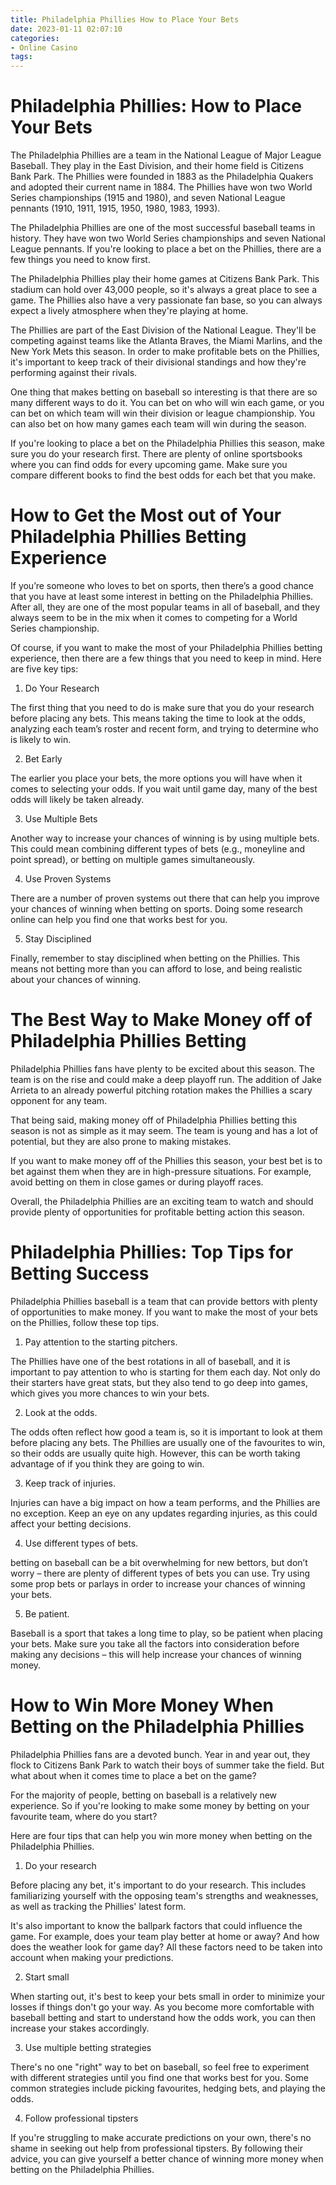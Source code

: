 ```yaml
---
title: Philadelphia Phillies How to Place Your Bets 
date: 2023-01-11 02:07:10
categories:
- Online Casino
tags:
---
```



#  Philadelphia Phillies: How to Place Your Bets 

The Philadelphia Phillies are a team in the National League of Major League Baseball. They play in the East Division, and their home field is Citizens Bank Park. The Phillies were founded in 1883 as the Philadelphia Quakers and adopted their current name in 1884. The Phillies have won two World Series championships (1915 and 1980), and seven National League pennants (1910, 1911, 1915, 1950, 1980, 1983, 1993).

The Philadelphia Phillies are one of the most successful baseball teams in history. They have won two World Series championships and seven National League pennants. If you're looking to place a bet on the Phillies, there are a few things you need to know first.

The Philadelphia Phillies play their home games at Citizens Bank Park. This stadium can hold over 43,000 people, so it's always a great place to see a game. The Phillies also have a very passionate fan base, so you can always expect a lively atmosphere when they're playing at home.

The Phillies are part of the East Division of the National League. They'll be competing against teams like the Atlanta Braves, the Miami Marlins, and the New York Mets this season. In order to make profitable bets on the Phillies, it's important to keep track of their divisional standings and how they're performing against their rivals.

One thing that makes betting on baseball so interesting is that there are so many different ways to do it. You can bet on who will win each game, or you can bet on which team will win their division or league championship. You can also bet on how many games each team will win during the season.

If you're looking to place a bet on the Philadelphia Phillies this season, make sure you do your research first. There are plenty of online sportsbooks where you can find odds for every upcoming game. Make sure you compare different books to find the best odds for each bet that you make.

#  How to Get the Most out of Your Philadelphia Phillies Betting Experience 

If you’re someone who loves to bet on sports, then there’s a good chance that you have at least some interest in betting on the Philadelphia Phillies. After all, they are one of the most popular teams in all of baseball, and they always seem to be in the mix when it comes to competing for a World Series championship.

Of course, if you want to make the most of your Philadelphia Phillies betting experience, then there are a few things that you need to keep in mind. Here are five key tips:

1. Do Your Research

The first thing that you need to do is make sure that you do your research before placing any bets. This means taking the time to look at the odds, analyzing each team’s roster and recent form, and trying to determine who is likely to win.

2. Bet Early

The earlier you place your bets, the more options you will have when it comes to selecting your odds. If you wait until game day, many of the best odds will likely be taken already.

3. Use Multiple Bets

Another way to increase your chances of winning is by using multiple bets. This could mean combining different types of bets (e.g., moneyline and point spread), or betting on multiple games simultaneously.

4. Use Proven Systems

There are a number of proven systems out there that can help you improve your chances of winning when betting on sports. Doing some research online can help you find one that works best for you.

5. Stay Disciplined

Finally, remember to stay disciplined when betting on the Phillies. This means not betting more than you can afford to lose, and being realistic about your chances of winning.

#  The Best Way to Make Money off of Philadelphia Phillies Betting 

Philadelphia Phillies fans have plenty to be excited about this season. The team is on the rise and could make a deep playoff run. The addition of Jake Arrieta to an already powerful pitching rotation makes the Phillies a scary opponent for any team.

That being said, making money off of Philadelphia Phillies betting this season is not as simple as it may seem. The team is young and has a lot of potential, but they are also prone to making mistakes.

If you want to make money off of the Phillies this season, your best bet is to bet against them when they are in high-pressure situations. For example, avoid betting on them in close games or during playoff races.

Overall, the Philadelphia Phillies are an exciting team to watch and should provide plenty of opportunities for profitable betting action this season.

#  Philadelphia Phillies: Top Tips for Betting Success 

Philadelphia Phillies baseball is a team that can provide bettors with plenty of opportunities to make money. If you want to make the most of your bets on the Phillies, follow these top tips.

1) Pay attention to the starting pitchers.

The Phillies have one of the best rotations in all of baseball, and it is important to pay attention to who is starting for them each day. Not only do their starters have great stats, but they also tend to go deep into games, which gives you more chances to win your bets.

2) Look at the odds.

The odds often reflect how good a team is, so it is important to look at them before placing any bets. The Phillies are usually one of the favourites to win, so their odds are usually quite high. However, this can be worth taking advantage of if you think they are going to win.

3) Keep track of injuries.

Injuries can have a big impact on how a team performs, and the Phillies are no exception. Keep an eye on any updates regarding injuries, as this could affect your betting decisions.

4) Use different types of bets.

 betting on baseball can be a bit overwhelming for new bettors, but don’t worry – there are plenty of different types of bets you can use. Try using some prop bets or parlays in order to increase your chances of winning your bets.

5) Be patient.

Baseball is a sport that takes a long time to play, so be patient when placing your bets. Make sure you take all the factors into consideration before making any decisions – this will help increase your chances of winning money.

#  How to Win More Money When Betting on the Philadelphia Phillies

Philadelphia Phillies fans are a devoted bunch. Year in and year out, they flock to Citizens Bank Park to watch their boys of summer take the field. But what about when it comes time to place a bet on the game?

For the majority of people, betting on baseball is a relatively new experience. So if you're looking to make some money by betting on your favourite team, where do you start?

Here are four tips that can help you win more money when betting on the Philadelphia Phillies.

1. Do your research

Before placing any bet, it's important to do your research. This includes familiarizing yourself with the opposing team's strengths and weaknesses, as well as tracking the Phillies' latest form.

It's also important to know the ballpark factors that could influence the game. For example, does your team play better at home or away? And how does the weather look for game day? All these factors need to be taken into account when making your predictions.

2. Start small

When starting out, it's best to keep your bets small in order to minimize your losses if things don't go your way. As you become more comfortable with baseball betting and start to understand how the odds work, you can then increase your stakes accordingly.

3. Use multiple betting strategies

There's no one "right" way to bet on baseball, so feel free to experiment with different strategies until you find one that works best for you. Some common strategies include picking favourites, hedging bets, and playing the odds.

4. Follow professional tipsters

If you're struggling to make accurate predictions on your own, there's no shame in seeking out help from professional tipsters. By following their advice, you can give yourself a better chance of winning more money when betting on the Philadelphia Phillies.